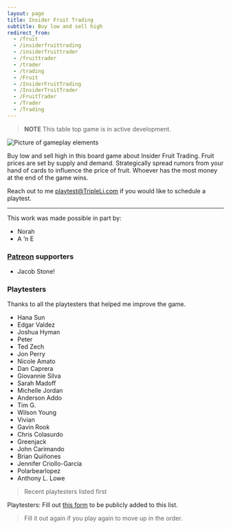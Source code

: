 ```yaml
---
layout: page
title: Insider Fruit Trading
subtitle: Buy low and sell high
redirect_from:
  - /fruit
  - /insiderfruittrading
  - /insiderfruittrader
  - /fruittrader
  - /trader
  - /trading
  - /Fruit
  - /InsiderFruitTrading
  - /InsiderTruitTrader
  - /FruitTrader
  - /Trader
  - /Trading
---
```


> **NOTE** 
> This table top game is in active development. 

![Picture of gameplay elements](/assets/img/Insider-Fruit-Trading_Game-pieces2.JPG)

Buy low and sell high in this board game about Insider Fruit Trading. Fruit prices are set by supply and demand. Strategically spread rumors from your hand of cards to influence the price of fruit. Whoever has the most money at the end of the game wins.

Reach out to me <playtest@TripleLi.com> if you would like to schedule a playtest.

___
This work was made possible in part by:

* Norah
* A ‘n E

### [Patreon](https://patreon.com/TripleLi) supporters

* Jacob Stone!

### Playtesters

Thanks to all the playtesters that helped me improve the game.

* Hana Sun
* Edgar Valdez
* Joshua Hyman
* Peter
* Ted Zech
* Jon Perry
* Nicole Amato
* Dan Caprera 
* Giovannie Silva
* Sarah Madoff
* Michelle Jordan 
* Anderson Addo
* Tim G.
* Wilson Young
* Vivian
* Gavin Rook
* Chris Colasurdo
* Greenjack
* John Carimando
* Brian Quiñones
* Jennifer Criollo-Garcia 
* Polarbearlopez 
* Anthony L. Lowe

> Recent playtesters listed first

Playtesters: Fill out [this form](https://forms.gle/fdDuG1Amtx1wXTn28) to be publicly added to this list. 
> Fill it out again if you play again to move up in the order.
